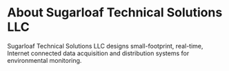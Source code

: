 # About Sugarloaf Technical Solutions LLC

Sugarloaf Technical Solutions LLC designs small-footprint, real-time, Internet connected data acquisition and distribution systems for environmental monitoring.
